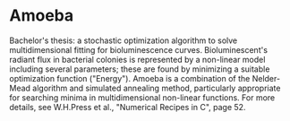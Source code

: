 # Amoeba
Bachelor's thesis: a stochastic optimization algorithm to solve multidimensional fitting for bioluminescence curves.
Bioluminescent's radiant flux in bacterial colonies is represented by a non-linear model including several parameters; these are found by minimizing a suitable optimization function ("Energy").
Amoeba is a combination of the Nelder-Mead algorithm and simulated annealing method, particularly appropriate for searching minima in multidimensional non-linear functions.
For more details, see W.H.Press et al., "Numerical Recipes in C", page 52.

